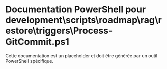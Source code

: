 # Documentation PowerShell pour development\scripts\roadmap\rag\restore\triggers\Process-GitCommit.ps1

Cette documentation est un placeholder et doit être générée par un outil PowerShell spécifique.
